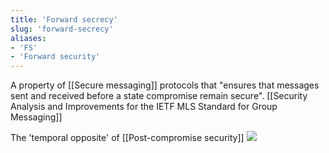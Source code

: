 ```yaml
---
title: 'Forward secrecy'
slug: 'forward-secrecy'
aliases:
- 'FS'
- 'Forward security'
---
```


A property of [[Secure messaging]] protocols that "ensures that messages sent and received before a state compromise remain secure".
[[Security Analysis and Improvements for the IETF MLS Standard for Group Messaging]]

The 'temporal opposite' of [[Post-compromise security]]
![](https://static.meri.garden/82777d92a1927f0be9ca897738300f79.png)